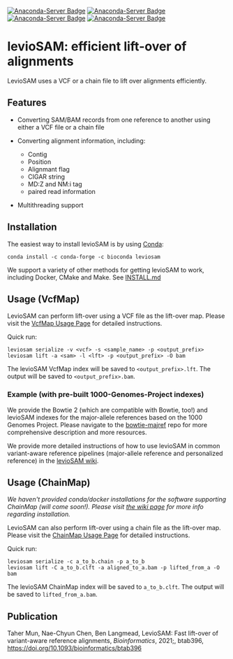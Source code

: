 
[![Anaconda-Server Badge](https://anaconda.org/bioconda/leviosam/badges/installer/conda.svg)](https://conda.anaconda.org/bioconda)
[![Anaconda-Server Badge](https://anaconda.org/bioconda/leviosam/badges/version.svg)](https://anaconda.org/bioconda/leviosam)
[![Anaconda-Server Badge](https://anaconda.org/bioconda/leviosam/badges/platforms.svg)](https://anaconda.org/bioconda/leviosam)
[![Anaconda-Server Badge](https://anaconda.org/bioconda/leviosam/badges/downloads.svg)](https://anaconda.org/bioconda/leviosam)

# levioSAM: efficient lift-over of alignments

LevioSAM uses a VCF or a chain file to lift over alignments efficiently.

## Features

- Converting SAM/BAM records from one reference to another using either a VCF file or a chain file
- Converting alignment information, including:
    - Contig
    - Position
    - Alignmant flag
    - CIGAR string
    - MD:Z and NM:i tag
    - paired read information

- Multithreading support


## Installation

The easiest way to install levioSAM is by using [Conda](https://docs.conda.io/en/latest/):

```
conda install -c conda-forge -c bioconda leviosam
```

We support a variety of other methods for getting levioSAM to work, including Docker, CMake and Make. See [INSTALL.md](INSTALL.md)


## Usage (VcfMap)

LevioSAM can perform lift-over using a VCF file as the lift-over map. Please visit the [VcfMap Usage Page](https://github.com/alshai/levioSAM/wiki/Lift-over-using-a-VCF-map) for detailed instructions.

Quick run:
```
leviosam serialize -v <vcf> -s <sample_name> -p <output_prefix>
leviosam lift -a <sam> -l <lft> -p <output_prefix> -O bam
```
The levioSAM VcfMap index will be saved to `<output_prefix>.lft`. The output will be saved to `<output_prefix>.bam`.

### Example (with pre-built 1000-Genomes-Project indexes)

We provide the Bowtie 2 (which are compatible with Bowtie, too!) and levioSAM indexes for the major-allele references based on the 1000 Genomes Project. 
Please navigate to the [bowtie-majref](https://github.com/BenLangmead/bowtie-majref) repo for more comprehensive description and more resources.

We provide more detailed instructions of how to use levioSAM in common variant-aware reference pipelines (major-allele reference and personalized reference) in the [levioSAM wiki](https://github.com/alshai/levioSAM/wiki/Alignment-with-variant-aware-reference-genomes). 


## Usage (ChainMap)

_We haven't provided conda/docker installations for the software supporting ChainMap (will come soon!). Please visit [the wiki page](https://github.com/alshai/levioSAM/wiki/Lift-over-using-a-chain-map) for more info regarding installation._

LevioSAM can also perform lift-over using a chain file as the lift-over map. Please visit the [ChainMap Usage Page](https://github.com/alshai/levioSAM/wiki/Lift-over-using-a-chain-map) for detailed instructions.

Quick run:
```
leviosam serialize -c a_to_b.chain -p a_to_b
leviosam lift -C a_to_b.clft -a aligned_to_a.bam -p lifted_from_a -O bam
```

The levioSAM ChainMap index will be saved to `a_to_b.clft`. The output will be saved to `lifted_from_a.bam`.


## Publication

Taher Mun, Nae-Chyun Chen, Ben Langmead, LevioSAM: Fast lift-over of variant-aware reference alignments, _Bioinformatics_, 2021;, btab396, https://doi.org/10.1093/bioinformatics/btab396
